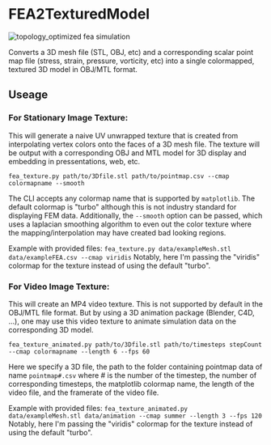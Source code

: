 # FEA2TexturedModel

![topology_optimized fea simulation](http://brandonjohnson.design/wp-content/uploads/2022/07/FEA_glowing_render.png)

Converts a 3D mesh file (STL, OBJ, etc) and a corresponding scalar point map file (stress, strain, pressure, vorticity, etc) into a single colormapped, textured 3D model in OBJ/MTL format. 

## Useage

### For Stationary Image Texture: 
This will generate a naive UV unwrapped texture that is created from interpolating vertex colors onto the faces of a 3D mesh file. The texture will be output with a corresponding OBJ and MTL model for 3D display and embedding in pressentations, web, etc.

`fea_texture.py path/to/3Dfile.stl path/to/pointmap.csv --cmap colormapname --smooth`

The CLI accepts any colormap name that is supported by `matplotlib`. The default colormap is "turbo" although this is not industry standard for displaying FEM data. Additionally, the `--smooth` option can be passed, which uses a laplacian smoothing algorithm to even out the color texture where the mapping/interpolation may have created bad looking regions.

Example with provided files:
`fea_texture.py data/exampleMesh.stl data/exampleFEA.csv --cmap viridis`
Notably, here I'm passing the "viridis" colormap for the texture instead of using the default "turbo".

### For Video Image Texture: 
This will create an MP4 video texture. This is not supported by default in the OBJ/MTL file format. But by using a 3D animation package (Blender, C4D, ...), one may use this video texture to animate simulation data on the corresponding 3D model.

`fea_texture_animated.py path/to/3Dfile.stl path/to/timesteps stepCount --cmap colormapname --length 6 --fps 60`

Here we specify a 3D file, the path to the folder containing pointmap data of name `pointmap#.csv` where # is the number of the timestep, the number of corresponding timesteps, the matplotlib colormap name, the length of the video file, and the framerate of the video file. 

Example with provided files:
`fea_texture_animated.py data/exampleMesh.stl data/animation --cmap summer --length 3 --fps 120`
Notably, here I'm passing the "viridis" colormap for the texture instead of using the default "turbo".
